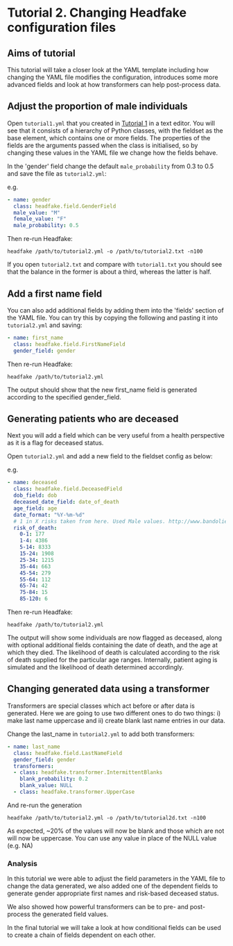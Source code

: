 # Tutorial 2. Changing Headfake configuration files

## Aims of tutorial
This tutorial will take a closer look at the YAML template including how changing the YAML file modifies the configuration, introduces some more advanced fields and look at how transformers can help post-process data.

## Adjust the proportion of male individuals
Open `tutorial1.yml` that you created in [Tutorial 1](/tutorials/tutorial1.md) in a text editor.
You will see that it consists of a hierarchy of Python classes, with the fieldset as the base element, which contains one or more fields. The properties of the fields are the arguments passed when the class is initialised, so by changing these values in the YAML file we change how the fields behave.

In the 'gender' field change the default `male_probability` from 0.3 to 0.5 and save the file as `tutorial2.yml`:

e.g.
```yaml
- name: gender
  class: headfake.field.GenderField
  male_value: "M"
  female_value: "F"
  male_probability: 0.5
```

Then re-run Headfake:
```
headfake /path/to/tutorial2.yml -o /path/to/tutorial2.txt -n100
```

If you open `tutorial2.txt` and compare with `tutorial1.txt` you should see that the balance in the former is about a third, whereas the latter is half.

## Add a first name field

You can also add additional fields by adding them into the 'fields' section of the YAML file.
You can try this by copying the following and pasting it into `tutorial2.yml` and saving:

```yaml
- name: first_name
  class: headfake.field.FirstNameField
  gender_field: gender
```

Then re-run Headfake:
```
headfake /path/to/tutorial2.yml
```

The output should show that the new first_name field is generated according to the specified gender_field.


## Generating patients who are deceased
Next you will add a field which can be very useful from a health perspective as it is a flag for deceased status.

Open `tutorial2.yml` and add a new field to the fieldset config as below:

e.g.
```yaml
- name: deceased
  class: headfake.field.DeceasedField
  dob_field: dob
  deceased_date_field: date_of_death
  age_field: age
  date_format: "%Y-%m-%d"
  # 1 in X risks taken from here. Used Male values. http://www.bandolier.org.uk/booth/Risk/dyingage.html
  risk_of_death:
	0-1: 177
	1-4: 4386
	5-14: 8333
	15-24: 1908
	25-34: 1215
	35-44: 663
	45-54: 279
	55-64: 112
	65-74: 42
	75-84: 15
	85-120: 6
```

Then re-run Headfake:
```
headfake /path/to/tutorial2.yml
```

The output will show some individuals are now flagged as deceased, along with optional additional fields containing the date of death, and the age at which they died. The likelihood of death is calculated according to the risk of death supplied for the particular age ranges. Internally, patient aging is simulated and the likelihood of death determined accordingly.


## Changing generated data using a transformer

Transformers are special classes which act before or after data is generated. Here we are going to use two different ones to do two things: i) make last name uppercase and ii) create blank last name entries in our data.

Change the last_name in `tutorial2.yml` to add both transformers:

```yaml
- name: last_name
  class: headfake.field.LastNameField
  gender_field: gender
  transformers:
  - class: headfake.transformer.IntermittentBlanks
    blank_probability: 0.2
    blank_value: NULL
  - class: headfake.transformer.UpperCase
```

And re-run the generation
```
headfake /path/to/tutorial2.yml -o /path/to/tutorial2d.txt -n100
```

As expected, ~20% of the values will now be blank and those which are not will now be uppercase. You can use any value
in place of the NULL value (e.g. NA)


### Analysis
In this tutorial we were able to adjust the field parameters in the YAML file to change the data generated, we also
added one of the dependent fields to generate gender appropriate first names and risk-based deceased status.

We also showed how powerful transformers can be to pre- and post-process the generated field values.

In the final tutorial we will take a look at how conditional fields can be used to create a chain of fields dependent on each other.
